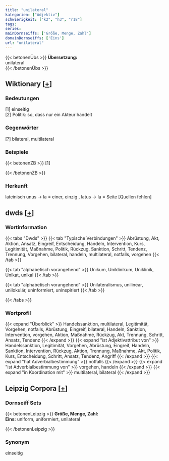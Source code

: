 ```yaml
---
title: "unilateral"
kategorien: ["Adjektiv"]
schwierigkeit: ["k2", "h3", "r18"]
tags:
series:
mainDornseiffs: ['Größe, Menge, Zahl']
domainDornseiffs: ['Eins']
url: "unilateral"
---
```


{{< betonenÜbs >}}
**Übersetzung:**  
unilateral  
{{< /betonenÜbs >}}

## Wiktionary [[+](https://de.wiktionary.org/wiki/unilateral)]

### Bedeutungen
[1] einseitig  
[2] Politik: so, dass nur ein Akteur handelt  

### Gegenwörter
[?] bilateral, multilateral  

### Beispiele
{{< betonenZB >}}
[1]  

{{< /betonenZB >}}
### Herkunft
lateinisch unus → la = einer, einzig , latus → la = Seite [Quellen fehlen]  



## dwds [[+](https://www.dwds.de/wb/unilateral)]

### Wortinformation
{{< tabs "Dwds" >}}
{{< tab "Typische Verbindungen" >}}
Abrüstung, Akt, Aktion, Ansatz, Eingreif, Entscheidung, Handeln, Intervention, Kurs, Legitimität, Maßnahme, Politik, Rückzug, Sanktion, Schritt, Tendenz, Trennung, Vorgehen, bilateral, handeln, multilateral, notfalls, vorgehen
{{< /tab >}}

{{< tab "alphabetisch vorangehend" >}}
Unikum, Uniklinikum, Uniklinik, Unikat, unikal
{{< /tab >}}

{{< tab "alphabetisch vorangehend" >}}
Unilateralismus, unilinear, unilokulär, uninformiert, uninspiriert
{{< /tab >}}

{{< /tabs >}}

### Wortprofil
{{< expand "Überblick" >}} Handelssanktion, multilateral, Legitimität, Vorgehen, notfalls, Abrüstung, Eingreif, bilateral, Handeln, Sanktion, Intervention, vorgehen, Aktion, Maßnahme, Rückzug, Akt, Trennung, Schritt, Ansatz, Tendenz {{< /expand >}}
{{< expand "ist Adjektivattribut von" >}} Handelssanktion, Legitimität, Vorgehen, Abrüstung, Eingreif, Handeln, Sanktion, Intervention, Rückzug, Aktion, Trennung, Maßnahme, Akt, Politik, Kurs, Entscheidung, Schritt, Ansatz, Tendenz, Angriff {{< /expand >}}
{{< expand "hat Adverbialbestimmung" >}} notfalls {{< /expand >}}
{{< expand "ist Adverbialbestimmung von" >}} vorgehen, handeln {{< /expand >}}
{{< expand "in Koordination mit" >}} multilateral, bilateral {{< /expand >}}

## Leipzig Corpora [[+](https://corpora.uni-leipzig.de/en/res?word=unilateral&corpusId=deu_newscrawl-public_2018)]

### Dornseiff Sets
{{< betonenLeipzig >}}
**Größe, Menge, Zahl:**  
**Eins:** uniform, uniformiert, unilateral  

{{< /betonenLeipzig >}}

### Synonym
einseitig


